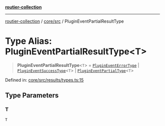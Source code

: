 [**routier-collection**](../../../README.md)

***

[routier-collection](../../../README.md) / [core/src](../README.md) / PluginEventPartialResultType

# Type Alias: PluginEventPartialResultType\<T\>

> **PluginEventPartialResultType**\<`T`\> = [`PluginEventErrorType`](PluginEventErrorType.md) \| [`PluginEventSuccessType`](PluginEventSuccessType.md)\<`T`\> \| [`PluginEventPartialType`](PluginEventPartialType.md)\<`T`\>

Defined in: [core/src/results/types.ts:15](https://github.com/Agrejus/routier/blob/ae307d61bf9883ec014a438be7cbd96d2060d092/core/src/results/types.ts#L15)

## Type Parameters

### T

`T`
